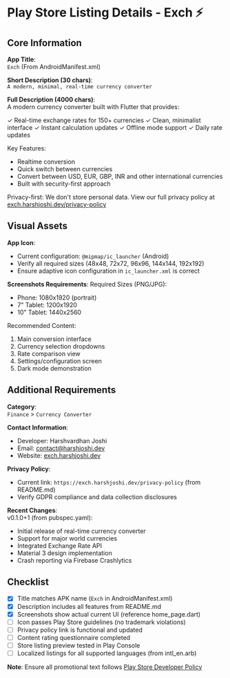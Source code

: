 # Play Store Listing Details - Exch ⚡

## Core Information
**App Title**:  
`Exch` (From AndroidManifest.xml)  

**Short Description (30 chars)**:  
`A modern, minimal, real-time currency converter`

**Full Description (4000 chars)**:  
A modern currency converter built with Flutter that provides:

✓ Real-time exchange rates for 150+ currencies
✓ Clean, minimalist interface
✓ Instant calculation updates
✓ Offline mode support
✓ Daily rate updates

Key Features:
- Realtime conversion
- Quick switch between currencies
- Convert between USD, EUR, GBP, INR and other international currencies
- Built with security-first approach

Privacy-first: We don't store personal data. View our full privacy policy at [exch.harshjoshi.dev/privacy-policy](https://exch.harshjoshi.dev/privacy-policy)


## Visual Assets
**App Icon**:  
- Current configuration: `@mipmap/ic_launcher` (Android)
- Verify all required sizes (48x48, 72x72, 96x96, 144x144, 192x192)
- Ensure adaptive icon configuration in `ic_launcher.xml` is correct

**Screenshots Requirements**:
Required Sizes (PNG/JPG):
- Phone: 1080x1920 (portrait)
- 7" Tablet: 1200x1920  
- 10" Tablet: 1440x2560

Recommended Content:
1. Main conversion interface
2. Currency selection dropdowns
3. Rate comparison view
4. Settings/configuration screen
5. Dark mode demonstration


## Additional Requirements
**Category**:  
`Finance` > `Currency Converter`

**Contact Information**:  
- Developer: Harshvardhan Joshi  
- Email: [contact@harshjoshi.dev](mailto:contact@harshjoshi.dev)  
- Website: [exch.harshjoshi.dev](https://exch.harshjoshi.dev)

**Privacy Policy**:  
- Current link: `https://exch.harshjoshi.dev/privacy-policy` (from README.md)
- Verify GDPR compliance and data collection disclosures

**Recent Changes**:  
v0.1.0+1 (from pubspec.yaml):
- Initial release of real-time currency converter
- Support for major world currencies
- Integrated Exchange Rate API
- Material 3 design implementation
- Crash reporting via Firebase Crashlytics


## Checklist
- [X] Title matches APK name (`Exch` in AndroidManifest.xml)
- [X] Description includes all features from README.md
- [X] Screenshots show actual current UI (reference home_page.dart)
- [ ] Icon passes Play Store guidelines (no trademark violations)
- [ ] Privacy policy link is functional and updated
- [ ] Content rating questionnaire completed
- [ ] Store listing preview tested in Play Console
- [ ] Localized listings for all supported languages (from intl_en.arb)

**Note**: Ensure all promotional text follows 
[Play Store Developer Policy](https://play.google.com/about/developer-content-policy/)
